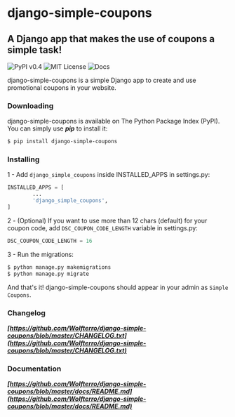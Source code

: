 # django-simple-coupons
##  A Django app that makes the use of coupons a simple task!

![PyPI v0.4](https://img.shields.io/badge/PyPI-v0.4-blue.svg)
![MIT License](https://img.shields.io/badge/License-MIT-lightgray.svg)
![Docs](https://img.shields.io/badge/docs-meh-orange.svg)

django-simple-coupons is a simple Django app to create and use promotional coupons in your website.

### Downloading

django-simple-coupons is available on The Python Package Index (PyPI). You can simply use ***pip*** to install it:

```bash
$ pip install django-simple-coupons
```

### Installing

1 - Add ```django_simple_coupons``` inside INSTALLED_APPS in settings.py:

```python
INSTALLED_APPS = [
        ...
        'django_simple_coupons',
]
```

2 - (Optional) If you want to use more than 12 chars (default) for your coupon code, add ```DSC_COUPON_CODE_LENGTH``` variable in settings.py:

```python
DSC_COUPON_CODE_LENGTH = 16
```

3 - Run the migrations:

```bash
$ python manage.py makemigrations
$ python manage.py migrate
```

And that's it! django-simple-coupons should appear in your admin as ```Simple Coupons```.

### Changelog

***[https://github.com/Wolfterro/django-simple-coupons/blob/master/CHANGELOG.txt](https://github.com/Wolfterro/django-simple-coupons/blob/master/CHANGELOG.txt)***

### Documentation

***[https://github.com/Wolfterro/django-simple-coupons/blob/master/docs/README.md](https://github.com/Wolfterro/django-simple-coupons/blob/master/docs/README.md)***
